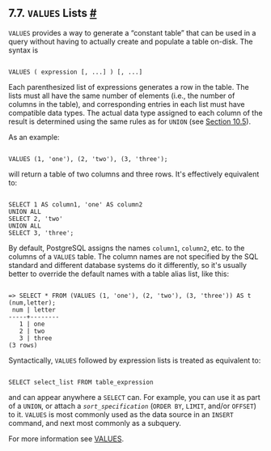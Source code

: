 ## 7.7. `VALUES` Lists [#](#QUERIES-VALUES)

`VALUES` provides a way to generate a “constant table” that can be used in a query without having to actually create and populate a table on-disk. The syntax is

```

VALUES ( expression [, ...] ) [, ...]
```

Each parenthesized list of expressions generates a row in the table. The lists must all have the same number of elements (i.e., the number of columns in the table), and corresponding entries in each list must have compatible data types. The actual data type assigned to each column of the result is determined using the same rules as for `UNION` (see [Section 10.5](typeconv-union-case.html "10.5. UNION, CASE, and Related Constructs")).

As an example:

```

VALUES (1, 'one'), (2, 'two'), (3, 'three');
```

will return a table of two columns and three rows. It's effectively equivalent to:

```

SELECT 1 AS column1, 'one' AS column2
UNION ALL
SELECT 2, 'two'
UNION ALL
SELECT 3, 'three';
```

By default, PostgreSQL assigns the names `column1`, `column2`, etc. to the columns of a `VALUES` table. The column names are not specified by the SQL standard and different database systems do it differently, so it's usually better to override the default names with a table alias list, like this:

```

=> SELECT * FROM (VALUES (1, 'one'), (2, 'two'), (3, 'three')) AS t (num,letter);
 num | letter
-----+--------
   1 | one
   2 | two
   3 | three
(3 rows)
```

Syntactically, `VALUES` followed by expression lists is treated as equivalent to:

```

SELECT select_list FROM table_expression
```

and can appear anywhere a `SELECT` can. For example, you can use it as part of a `UNION`, or attach a *`sort_specification`* (`ORDER BY`, `LIMIT`, and/or `OFFSET`) to it. `VALUES` is most commonly used as the data source in an `INSERT` command, and next most commonly as a subquery.

For more information see [VALUES](sql-values.html "VALUES").
